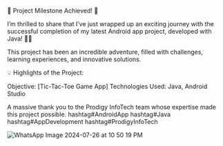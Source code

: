 🚀 Project Milestone Achieved! 🚀

I’m thrilled to share that I’ve just wrapped up an exciting journey with the successful completion of my latest Android app project, developed with Java! 🎉📱

This project has been an incredible adventure, filled with challenges, learning experiences, and innovative solutions. 

💡 Highlights of the Project:

Objective: [Tic-Tac-Toe Game App]
Technologies Used: Java, Android Studio

A massive thank you to the Prodigy InfoTech team whose expertise made this project possible. 
hashtag#AndroidApp hashtag#Java hashtag#AppDevelopment hashtag#ProdigyInfoTech

![WhatsApp Image 2024-07-26 at 10 50 19 PM](https://github.com/user-attachments/assets/aef23485-cd4d-4a45-83a7-54f7d38885e1)
